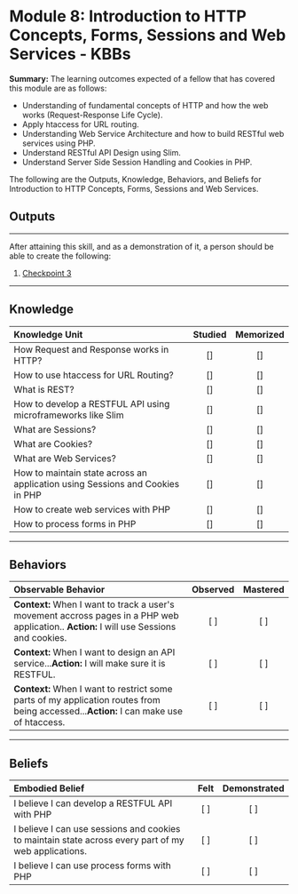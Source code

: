 # Module 8:   Introduction to HTTP Concepts, Forms, Sessions and Web Services - KBBs

**Summary:**
The learning outcomes expected of a fellow that has covered this module are as follows:
- Understanding of fundamental concepts of HTTP and how the web works (Request-Response Life Cycle).
- Apply htaccess for URL routing.
- Understanding Web Service Architecture and how to build RESTful web services using PHP.
- Understand RESTful API Design using Slim.
- Understand Server Side Session Handling and Cookies in PHP.

The following are the Outputs, Knowledge, Behaviors, and Beliefs for Introduction to HTTP Concepts, Forms, Sessions and Web Services.


## **Outputs**
----------
After attaining this skill, and as a demonstration of it, a person should be able to create the following:

1. [Checkpoint 3](https://docs.google.com/document/d/1J39GPJ5Md5hrCITVYbkDydo5sFPSPtFFhxHH7wgZ1tI)


----------
## **Knowledge**


| Knowledge Unit   |      Studied      | Memorized |
|:-------------|:------------------:|:--------:|
| How Request and Response works in HTTP? | [] | [] |
| How to use htaccess for URL Routing? | [] | [] |
| What is REST? | [] | [] |
| How to develop a RESTFUL API using microframeworks like Slim| [] | [] |
| What are Sessions? | [] | [] |
| What are Cookies? | [] | [] |
| What are Web Services? | [] | [] |
| How to maintain state across an application using Sessions and Cookies in PHP | [] | [] |
| How to create web services with PHP | [] | [] |
| How to process forms in PHP | [] | [] |



----------


## **Behaviors**

| Observable Behavior   |      Observed      | Mastered |
|:-------------|:------------------:|:--------:|
| **Context:** When I want to track a user's movement accross pages in a PHP web application.. **Action:**  I will use Sessions and cookies.| [ ] | [ ]  |
| **Context:**  When I want to design an API service...**Action:** I will make sure it is RESTFUL. |   [ ]   |   [ ] |
| **Context:**  When I want to restrict some parts of my application routes from being accessed...**Action:** I can make use of htaccess. |   [ ]   |   [ ] |


----------


## **Beliefs**


| Embodied Belief   |      Felt      | Demonstrated |
|:-------------|:------------------:|:--------:|
| I believe I can develop a RESTFUL API with PHP | [ ] | [ ]  |
| I believe I can use sessions and cookies to maintain state across every part of my web applications.  |   [ ]   |   [ ] |
| I believe I can use process forms with PHP |   [ ]   |   [ ] |



